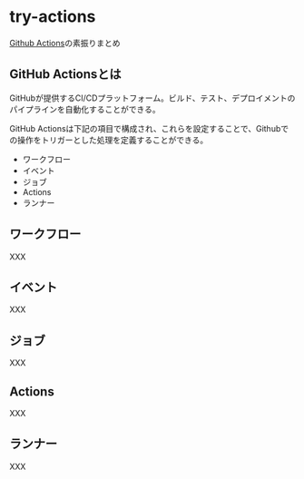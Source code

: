 # try-actions

[Github Actions](https://docs.github.com/ja/actions)の素振りまとめ

## GitHub Actionsとは

GitHubが提供するCI/CDプラットフォーム。ビルド、テスト、デプロイメントのパイプラインを自動化することができる。

GitHub Actionsは下記の項目で構成され、これらを設定することで、Githubでの操作をトリガーとした処理を定義することができる。

- ワークフロー
- イベント
- ジョブ
- Actions
- ランナー

## ワークフロー

XXX

## イベント

XXX

## ジョブ

XXX

## Actions

XXX

## ランナー

XXX
